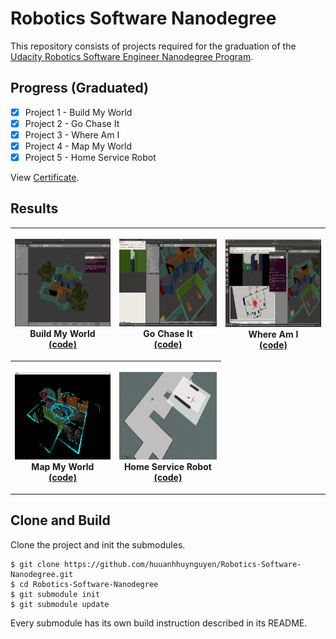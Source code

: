 # Robotics Software Nanodegree

This repository consists of projects required for the graduation of the
[Udacity Robotics Software Engineer Nanodegree Program](https://www.udacity.com/course/robotics-software-engineer--nd209).

## Progress (Graduated)

- [x] Project 1 - Build My World
- [x] Project 2 - Go Chase It
- [x] Project 3 - Where Am I
- [x] Project 4 - Map My World
- [x] Project 5 - Home Service Robot

View [Certificate](https://graduation.udacity.com/nd209).

## Results

<table style="width:100%">
  <tr>
    <th><p>
           <a href="https://github.com/huuanhhuynguyen/RoboND-Build-My-World/blob/master/image.png">
           <img src="https://github.com/huuanhhuynguyen/RoboND-Build-My-World/blob/master/image.png"
            alt="Build my world" width="250" height="140"></a>
           <br>Build My World
           <br><a href="https://github.com/huuanhhuynguyen/RoboND-Build-My-World/">(code)</a>
      </p>
    </th>
    <th><p>
           <a href="https://www.youtube.com/watch?v=fugrDDqZiU8&">
           <img src="https://github.com/huuanhhuynguyen/RoboND-Go-Chase-It/blob/master/demo.gif"
            alt="Go chase it" width="250" height="140"></a>
           <br>Go Chase It
           <br><a href="https://github.com/huuanhhuynguyen/RoboND-Go-Chase-It/">(code)</a>
        </p>
    </th>
    <th><p>
           <a href="https://www.youtube.com/watch?v=XO9q-1EyGBc">
           <img src="https://github.com/huuanhhuynguyen/RoboND-Where-Am-I/blob/master/demo.gif"
            alt="Where am I" width="250" height="140"></a>
           <br>Where Am I
           <br><a href="https://github.com/huuanhhuynguyen/RoboND-Where-Am-I/">(code)</a>
        </p>
    </th>
  </tr>
  <tr>
    <th><p>
           <a href="https://github.com/huuanhhuynguyen/RoboND-Map-My-World/blob/master/images/3D_map.png">
           <img src="https://github.com/huuanhhuynguyen/RoboND-Map-My-World/blob/master/images/3D_map.png"
            alt="Map my world" width="250" height="140"></a>
           <br>Map My World
           <br><a href="https://github.com/huuanhhuynguyen/RoboND-Map-My-World/">(code)</a>
      </p>
    </th>
    <th><p>
           <a href="https://www.youtube.com/watch?v=aWmFmcCNxjw">
           <img src="https://github.com/huuanhhuynguyen/RoboND-Home-Service-Robot/blob/master/demo.gif"
            alt="Home service robot" width="250" height="140"></a>
           <br>Home Service Robot
           <br><a href="https://github.com/huuanhhuynguyen/RoboND-Home-Service-Robot/">(code)</a>
        </p>
    </th>
  </tr>
</table>

## Clone and Build

Clone the project and init the submodules.
```
$ git clone https://github.com/huuanhhuynguyen/Robotics-Software-Nanodegree.git
$ cd Robotics-Software-Nanodegree
$ git submodule init
$ git submodule update
```
Every submodule has its own build instruction described in its README.
